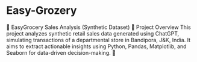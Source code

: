 # Easy-Grozery
🛒 EasyGrocery Sales Analysis (Synthetic Dataset)  📌 Project Overview This project analyzes synthetic retail sales data generated using ChatGPT, simulating transactions of a departmental store in Bandipora, J&amp;K, India. It aims to extract actionable insights using Python, Pandas, Matplotlib, and Seaborn for data-driven decision-making. 🚀
